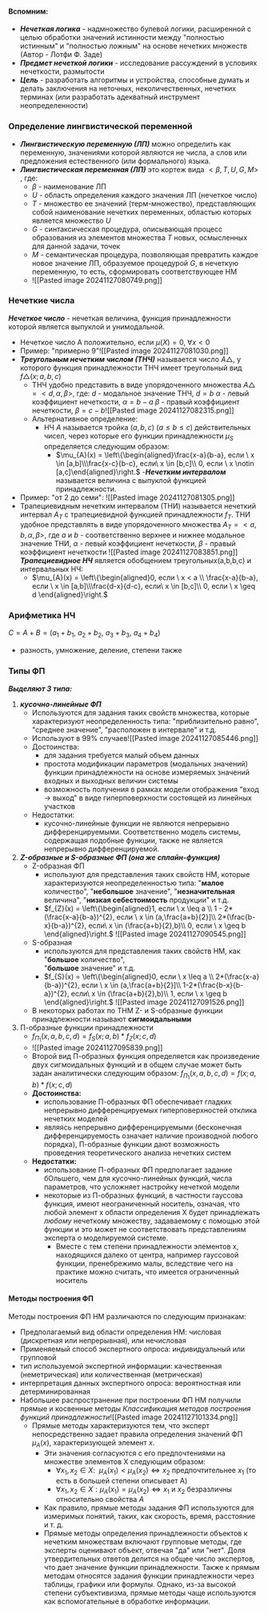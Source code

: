 #### Вспомним:
- ***Нечеткая логика*** - надмножество булевой логики, расширенной с целью обработки значений истинности между "полностью истинным" и "полностью ложным" на основе нечетких множеств (Автор - Лотфи Ф. Заде)
- ***Предмет нечеткой логики*** - исследование рассуждений в условиях нечеткости, размытости
- ***Цель*** - разработать алгоритмы и устройства, способные думать и делать заключения на неточных, неколичественных, нечетких терминах (или разработать адекватный инструмент неопределенности)
### Определение лингвистической переменной
- ***Лингвистическую переменную (ЛП)*** можно определить как переменную, значениями которой являются не числа, а слов или предложения естественного (или формального) языка.
- ***Лингвистическая переменная (ЛП)*** это кортеж вида  $<\beta,T,U,G,M>$ , где:
	- $\beta$ - наименование ЛП
	- $U$ - область определения каждого значения ЛП (нечеткое число)
	- $T$ - множество ее значений (терм-множество), представляющих собой наименование нечетких переменных, областью которых является множество $U$
	- $G$ - синтаксическая процедура, описывающая процесс образования из элементов множества $T$ новых, осмысленных для данной задачи, точек
	- $M$ - семантическая процедура, позволяющая превратить каждое новое значение ЛП, образуемое процедурой $G$, в нечеткую переменную, то есть, сформировать соответствующее НМ 
	- ![[Pasted image 20241127080749.png]]
### Нечеткие числа
***Нечеткое число*** - нечеткая величина, функция принадлежности которой является выпуклой и унимодальной. 
- Нечеткое число A положительно, если $\mu(X)=0 , \ \forall x<0$
- Пример: "примерно 9"![[Pasted image 20241127081030.png]]
- ***Треугольным нечетким числом (ТНЧ)*** называется число $A \triangle$, у которого функция принадлежности ТНЧ имеет треугольный вид $f\triangle(x;a,b,c)$
	- ТНЧ удобно представить в виде упорядоченного множества $A \triangle = <d,\alpha,\beta>$, где:
		  $d$ - модальное значение ТНЧ, $d = b$
		  $\alpha$ - левый коэффициент нечеткости, $\alpha = b-a$
		  $\beta$ - правый коэффициент нечеткости, $\beta = c-b$![[Pasted image 20241127082315.png]]
	- Альтернативное определение:
		- НЧ $A$ называется тройка $(a,b,c)  \  (a\leq b \leq c)$ действительных чисел, через которые его функции принадлежности $\mu_{S}$ определяется следующим образом:
			- $\mu_{A}(x) = \left\{\begin{aligned}\frac{x-a}{b-a}, если \ x \in [a,b]\\\frac{x-c}{b-c}, если\  x \in [b,c]\\ 0, если \ x \notin [a,c]\end{aligned}\right.$
-***Нечетким интервалом*** называется величина с выпуклой функцией принадлежности.
- Пример: "от 2 до семи":
	  ![[Pasted image 20241127081305.png]]
 - Трапециевидным нечетким интервалом (ТНИ) называется нечеткий интервал $A_{T}$ с трапециевидной функцией принадлежности $f_{T}$. ТНИ удобное представлять в виде упорядоченного множества $A_{T} = <a,b,\alpha, \beta >$, где $a$ и $b$  - соответственно верхнее и нижнее модальное значение ТНИ, $\alpha$ - левый коэффициент нечеткости, $\beta$ - правый коэффициент нечеткости
	    ![[Pasted image 20241127083851.png]]
***Трапециевидное НЧ*** является обобщением треугольных(a,b,b,c) и интервальных НЧ:
	- $\mu_{A}(x) = \left\{\begin{aligned}0, если \ x < a \\ \frac{x-a}{b-a}, если \ x \in [a,b]\\\frac{d-x}{d-c}, если\  x \in [b,c]\\ 0, если \ x \geq d \end{aligned}\right.$
### Арифметика НЧ
$C = A+B = (a_{1}+b_{1}, \ a_{2}+b_{2}, \ a_{3}+b_{3}, \ a_{4}+b_{4})$
- разность, умножение, деление, степени также

### Типы ФП
***Выделяют 3 типа:***
1) ***кусочно-линейные ФП***
	- Используются для задания таких свойств множества, которые характеризуют неопределенность типа: "приблизительно равно", "среднее значение", "расположен в интервале" и т.д.
	- Используют в 99% случаев![[Pasted image 20241127085446.png]]
	- Достоинства:
		- для задания требуется малый объем данных
		- простота модификации параметров (модальных значений) функции принадлежности на основе измеряемых значений входных и выходных величин системы
		- возможность получения в рамках модели отображения "вход -> выход" в виде гиперповерхности состоящей из линейных участков
	- Недостатки:
		- кусочно-линейные функции не являются непрерывно дифференцируемыми. Соответственно модель системы, содержащая подобные функции, также не является непрерывно дифференцируемой.
2) ***Z-образные и S-образные ФП (она же сплайн-функция)***
	- Z-образная ФП
		- используют для представления таких свойств НМ, которые характеризуются неопределенностью типа: "**малое** количество", "**небольшое** значение", "**незначительная** величина", "**низкая себестоимость** продукции" и т.д.
		- $f_{Z}(x) = \left\{\begin{aligned}1, если \ x \leq a \\ 1 - 2*(\frac{x-a}{b-a})^{2}, если \ x \in (a,\frac{a+b}{2}]\\ 2*(\frac{b-x}{b-a})^{2}, если\  x \in (\frac{a+b}{2},b)\\ 0, если \ x \geq b \end{aligned}\right.$
		  ![[Pasted image 20241127090545.png]]
	- S-образная
		- используются для представления таких свойств НМ, как "**большое** количество",  
		  "**большое** значение" и т.д.
		- $f_{S}(x) = \left\{\begin{aligned}0, если \ x \leq a \\ 2*(\frac{x-a}{b-a})^{2}, если \ x \in (a,\frac{a+b}{2}]\\ 1-2*(\frac{b-x}{b-a})^{2}, если\  x \in (\frac{a+b}{2},b)\\ 1, если \ x \geq b \end{aligned}\right.$
		  ![[Pasted image 20241127091526.png]]
	- В некоторых работах по ТНМ Z- и S-образные функции принадлежности называют **сигмоидальными**
3) П-образные функции принадлежности
	- $f_{П_{1}}(x,a,b,c,d) = f_{S}(x;a,b)*f_{Z}(x;c,d)$
	- ![[Pasted image 20241127095839.png]]
	- Второй вид П-образных функция определяется как произведение двух сигмоидальных функций и в общем случае может быть задан аналитически следующим образом: $f_{П_{1}}(x,a,b,c,d) = f(x;a,b)*f(x;c,d)$
	- **Достоинства:**
		- использование П-образных ФП обеспечивает гладких непрерывно дифференцируемых гиперповерхностей отклика нечетких моделей
		- являясь непрерывно дифференцируемыми (бесконечная дифференцируемость означает наличие производной любого порядка), П-образные функции дают возможность проведения теоретического анализа нечетких систем
	- **Недостатки:**
		- использование П-образных ФП предполагает задание бОльшего, чем для кусочно-линейных функций, числа параметров, что усложняет настройку нечеткой модели
		- некоторые из П-образных функций, в частности гауссова функция, имеют неограниченный носитель, означая, что любой элемент х области определения Х будет принадлежать *любому* нечеткому множеству, задаваемому с помощью этой функции и это может не соответствовать представлениям эксперта о моделируемой системе. 
			- Вместе с тем степени принадлежности элементов х, находящихся далеко от центра, например гауссовой функции, пренебрежимо малы, вследствие чего на практике можно считать, что имеется ограниченный носитель
#### Методы построения ФП
Методы построения ФП НМ различаются по следующим признакам:
- Предполагаемый вид области определения НМ: числовая (дискретная или непрерывная), или нечисловая
- Применяемый способ экспертного опроса: индивидуальный или групповой
- тип используемой экспертной информации: качественная (неметрическая) или количественная (метрическая)
- интерпретация данных экспертного опроса: вероятностная или детерминированная
- Набольшее распространение при построении ФП НМ получили прямые и косвенные методы
  *Классификация методов построения функций принадлежности*![[Pasted image 20241127101334.png]]
  - Прямые методы характеризуются тем, что эксперт непосредственно задает правила определения значений ФП $\mu_{A}(x)$, характеризующей элемент $x$.
	- Эти значения согласуются с его предпочтениями на множестве элементов X следующим образом:
		- $\forall x_{1},x_{2} \in X: \ \ \mu_{A}(x_{1}) < \mu_{A}(x_{2}) \Leftrightarrow x_{2} \text{ предпочтительнее } x_{1}$ $\text{(то есть в большей степени описывает А)}$
		- $\forall x_{1}, x_{2} \in X: \mu_{A}(x_{1}) = \mu_{A}(x_{2}) \Leftrightarrow x_{1} \text{ и } x_{2} \text{ безразличны относительно свойства } A$
	- Как правило, прямые методы задания ФП используются для измеримых понятий, таких, как скорость, время, расстояние и т. д.
	- Прямые методы определения принадлежности объектов к нечетким множествам включают групповые методы, где эксперты оценивают объект, отвечая "да" или "нет". Доля утвердительных ответов делится на общее число экспертов, что дает значение функции принадлежности. Также к прямым методам относятся задания функции принадлежности через таблицы, графики или формулы. Однако, из-за высокой степени субъективизма, прямые методы чаще используются как вспомогательные в обработке информации.